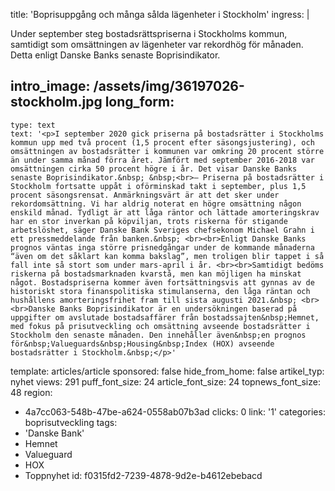 title: 'Boprisuppgång och många sålda lägenheter i Stockholm'
ingress: |
  <p>Under september steg bostadsrättspriserna i Stockholms kommun, samtidigt som omsättningen av lägenheter var rekordhög för månaden. Detta enligt Danske Banks senaste Boprisindikator.
  </p>
  
intro_image: /assets/img/36197026-stockholm.jpg
long_form:
  -
    type: text
    text: '<p>I september 2020 gick priserna på bostadsrätter i Stockholms kommun upp med två procent (1,5 procent efter säsongsjustering), och omsättningen av bostadsrätter i kommunen var omkring 20 procent större än under samma månad förra året. Jämfört med september 2016-2018 var omsättningen cirka 50 procent högre i år. Det visar Danske Banks senaste Boprisindikator.&nbsp; &nbsp;<br>– Priserna på bostadsrätter i Stockholm fortsatte uppåt i oförminskad takt i september, plus 1,5 procent säsongsrensat. Anmärkningsvärt är att det sker under rekordomsättning. Vi har aldrig noterat en högre omsättning någon enskild månad. Tydligt är att låga räntor och lättade amorteringskrav har en stor inverkan på köpviljan, trots riskerna för stigande arbetslöshet, säger Danske Bank Sveriges chefsekonom Michael Grahn i ett pressmeddelande från banken.&nbsp; <br><br>Enligt Danske Banks prognos väntas inga större prisnedgångar under de kommande månaderna “även om det såklart kan komma bakslag”, men troligen blir tappet i så fall inte så stort som under mars-april i år. <br><br>Samtidigt bedöms riskerna på bostadsmarknaden kvarstå, men kan möjligen ha minskat något. Bostadspriserna kommer även fortsättningsvis att gynnas av de historiskt stora finanspolitiska stimulanserna, den låga räntan och hushållens amorteringsfrihet fram till sista augusti 2021.&nbsp; <br><br>Danske Banks Boprisindikator är en undersökningen baserad på uppgifter om avslutade bostadsaffärer från bostadssajten&nbsp;Hemnet, med fokus på prisutveckling och omsättning avseende bostadsrätter i Stockholm den senaste månaden. Den innehåller även&nbsp;en prognos för&nbsp;Valueguards&nbsp;Housing&nbsp;Index (HOX) avseende bostadsrätter i Stockholm.&nbsp;</p>'
template: articles/article
sponsored: false
hide_from_home: false
artikel_typ: nyhet
views: 291
puff_font_size: 24
article_font_size: 24
topnews_font_size: 48
region:
  - 4a7cc063-548b-47be-a624-0558ab07b3ad
clicks: 0
link: '1'
categories: boprisutveckling
tags:
  - 'Danske Bank'
  - Hemnet
  - Valueguard
  - HOX
  - Toppnyhet
id: f0315fd2-7239-4878-9d2e-b4612ebebacd
